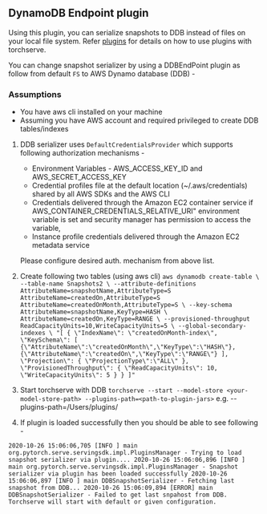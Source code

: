 ## DynamoDB Endpoint plugin
Using this plugin, you can serialize snapshots to DDB instead of files on your local file system.
Refer [plugins](README.md) for details on how to use plugins with torchserve.

You can change snapshot serializer by using a DDBEndPoint plugin as follow from default `FS` to AWS Dynamo database (DDB) -

### Assumptions
- You have aws cli installed on your machine
- Assuming you have AWS account and required privileged to create DDB tables/indexes

1. DDB serializer uses `DefaultCredentialsProvider` which supports following authorization mechanisms - 
 
    - Environment Variables - AWS_ACCESS_KEY_ID and AWS_SECRET_ACCESS_KEY
    - Credential profiles file at the default location (~/.aws/credentials) shared by all AWS SDKs and the AWS CLI
    - Credentials delivered through the Amazon EC2 container service if AWS_CONTAINER_CREDENTIALS_RELATIVE_URI" environment variable is set and security manager has permission to access the variable,
    - Instance profile credentials delivered through the Amazon EC2 metadata service
    
     Please configure desired auth. mechanism from above list.
     
2. Create following two tables (using aws cli)
    `aws dynamodb create-table \
    --table-name Snapshots2 \
    --attribute-definitions AttributeName=snapshotName,AttributeType=S AttributeName=createdOn,AttributeType=S AttributeName=createdOnMonth,AttributeType=S \
    --key-schema AttributeName=snapshotName,KeyType=HASH \
                AttributeName=createdOn,KeyType=RANGE \
    --provisioned-throughput ReadCapacityUnits=10,WriteCapacityUnits=5 \
    --global-secondary-indexes \
        "[
            {
                \"IndexName\": \"createdOnMonth-index\",
                \"KeySchema\": [
                    {\"AttributeName\":\"createdOnMonth\",\"KeyType\":\"HASH\"},
                    {\"AttributeName\":\"createdOn\",\"KeyType\":\"RANGE\"}
                ],
                \"Projection\": {
                    \"ProjectionType\":\"ALL\"
                },
                \"ProvisionedThroughput\": {
                    \"ReadCapacityUnits\": 10,
                    \"WriteCapacityUnits\": 5
                }
            }
        ]"`

3. Start torchserve with DDB
`torchserve --start --model-store <your-model-store-path> --plugins-path=<path-to-plugin-jars>` e.g. --plugins-path=/Users/plugins/

4. If plugin is loaded successfully then you should be able to see following -

`2020-10-26 15:06:06,705 [INFO ] main org.pytorch.serve.servingsdk.impl.PluginsManager - Trying to load snapshot serializer via plugin....
2020-10-26 15:06:06,896 [INFO ] main org.pytorch.serve.servingsdk.impl.PluginsManager - Snapshot serializer via plugin has been loaded successfully
2020-10-26 15:06:06,897 [INFO ] main DDBSnapshotSerializer - Fetching last snapshot from DDB...
2020-10-26 15:06:09,894 [ERROR] main DDBSnapshotSerializer - Failed to get last snpahost from DDB. Torchserve will start with default or given configuration.`
